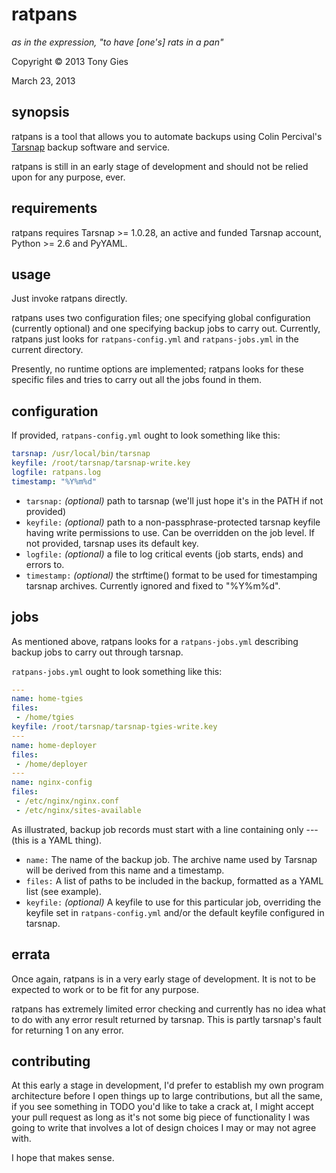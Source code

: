 ratpans
========
*as in the expression, "to have [one's] rats in a pan"*

Copyright © 2013 Tony Gies

March 23, 2013

synopsis
--------

ratpans is a tool that allows you to automate backups using Colin Percival's [Tarsnap](https://www.tarsnap.com) backup software and service.

ratpans is still in an early stage of development and should not be relied upon for any purpose, ever.

requirements
------------

ratpans requires Tarsnap >= 1.0.28, an active and funded Tarsnap account, Python >= 2.6 and PyYAML.

usage
-----

Just invoke ratpans directly.

ratpans uses two configuration files; one specifying global configuration (currently optional) and one specifying backup jobs to carry out. Currently, ratpans just looks for `ratpans-config.yml` and `ratpans-jobs.yml` in the current directory.

Presently, no runtime options are implemented; ratpans looks for these specific files and tries to carry out all the jobs found in them.

configuration
-------------

If provided, `ratpans-config.yml` ought to look something like this:
```yaml
tarsnap: /usr/local/bin/tarsnap
keyfile: /root/tarsnap/tarsnap-write.key
logfile: ratpans.log
timestamp: "%Y%m%d"
```

* `tarsnap:` *(optional)* path to tarsnap (we'll just hope it's in the PATH if not provided)
* `keyfile:` *(optional)* path to a non-passphrase-protected tarsnap keyfile having write permissions to use. Can be overridden on the job level. If not provided, tarsnap uses its default key.
* `logfile:` *(optional)* a file to log critical events (job starts, ends) and errors to.
* `timestamp:` *(optional)* the strftime() format to be used for timestamping tarsnap archives. Currently ignored and fixed to "%Y%m%d".

jobs
----

As mentioned above, ratpans looks for a `ratpans-jobs.yml` describing backup jobs to carry out through tarsnap.

`ratpans-jobs.yml` ought to look something like this:
```yaml
---
name: home-tgies
files:
 - /home/tgies
keyfile: /root/tarsnap/tarsnap-tgies-write.key
---
name: home-deployer
files:
 - /home/deployer
---
name: nginx-config
files:
 - /etc/nginx/nginx.conf
 - /etc/nginx/sites-available
```

As illustrated, backup job records must start with a line containing only --- (this is a YAML thing).
* `name:` The name of the backup job. The archive name used by Tarsnap will be derived from this name and a timestamp.
* `files:` A list of paths to be included in the backup, formatted as a YAML list (see example).
* `keyfile:` *(optional)* A keyfile to use for this particular job, overriding the keyfile set in `ratpans-config.yml` and/or the default keyfile configured in tarsnap.

errata
------

Once again, ratpans is in a very early stage of development. It is not to be expected to work or to be fit for any purpose.

ratpans has extremely limited error checking and currently has no idea what to do with any error result returned by tarsnap. This is partly tarsnap's fault for returning 1 on any error.

contributing
------------

At this early a stage in development, I'd prefer to establish my own program architecture before I open things up to large contributions, but all the same, if you see something in TODO you'd like to take a crack at, I might accept your pull request as long as it's not some big piece of functionality I was going to write that involves a lot of design choices I may or may not agree with.

I hope that makes sense.
